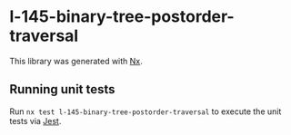 # l-145-binary-tree-postorder-traversal

This library was generated with [Nx](https://nx.dev).

## Running unit tests

Run `nx test l-145-binary-tree-postorder-traversal` to execute the unit tests via [Jest](https://jestjs.io).
